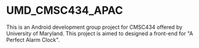 # UMD_CMSC434_APAC
This is an Android development group project for CMSC434 offered by University of Maryland. This project is aimed to designed a front-end for "A Perfect Alarm Clock".

